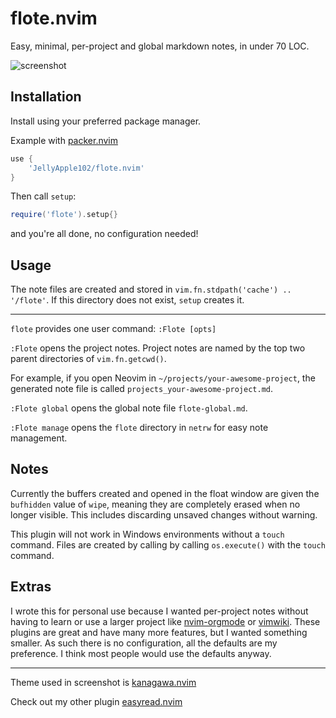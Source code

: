 # flote.nvim

Easy, minimal, per-project and global markdown notes, in under 70 LOC.

![screenshot](https://user-images.githubusercontent.com/48893929/229207438-80b1d354-defa-45dd-a8dd-2c06e86911f4.png)

## Installation

Install using your preferred package manager.

Example with [packer.nvim](https://github.com/wbthomason/packer.nvim)

```lua
use {
    'JellyApple102/flote.nvim'
}
```

Then call `setup`:

```lua
require('flote').setup{}
```

and you're all done, no configuration needed!

## Usage

The note files are created and stored in
`vim.fn.stdpath('cache') .. '/flote'`.
If this directory does not exist, `setup` creates it.

---

`flote` provides one user command: `:Flote [opts]`

`:Flote` opens the project notes.
Project notes are named by the top two parent directories of `vim.fn.getcwd()`.

For example, if you open Neovim in `~/projects/your-awesome-project`,
the generated note file is called `projects_your-awesome-project.md`.

`:Flote global` opens the global note file `flote-global.md`.

`:Flote manage` opens the `flote` directory in `netrw` for easy note management.

## Notes

Currently the buffers created and opened in the float window are 
given the `bufhidden` value of `wipe`, meaning they are completely erased 
when no longer visible. This includes discarding unsaved changes without warning.

This plugin will not work in Windows environments without a `touch` command.
Files are created by calling by calling `os.execute()` with the `touch` command.

## Extras

I wrote this for personal use because I wanted per-project notes without 
having to learn or use a larger project like [nvim-orgmode](https://github.com/nvim-orgmode/orgmode) 
or [vimwiki](https://github.com/vimwiki/vimwiki). These plugins are great and have many more features, 
but I wanted something smaller.
As such there is no configuration, all the defaults are my preference.
I think most people would use the defaults anyway.

---

Theme used in screenshot is [kanagawa.nvim](https://github.com/rebelot/kanagawa.nvim)

Check out my other plugin [easyread.nvim](https://github.com/JellyApple102/easyread.nvim)
